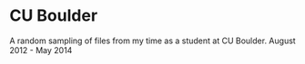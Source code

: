 CU Boulder
===========

A random sampling of files from my time as a student at CU Boulder.
August 2012 - May 2014
